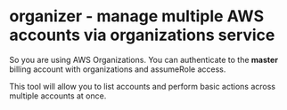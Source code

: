 # organizer - manage multiple AWS accounts via organizations service

So you are using AWS Organizations. You can authenticate to the **master** billing account with organizations and assumeRole access.

This tool will allow you to list accounts and perform basic actions across multiple accounts at once.


